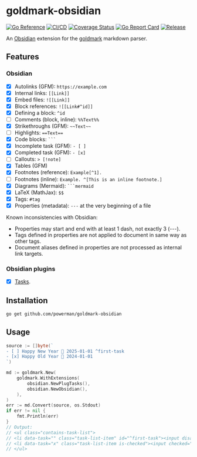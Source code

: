 # goldmark-obsidian

[![Go Reference](https://pkg.go.dev/badge/github.com/powerman/goldmark-obsidian.svg)](https://pkg.go.dev/github.com/powerman/goldmark-obsidian)
[![CI/CD](https://github.com/powerman/goldmark-obsidian/workflows/CI/CD/badge.svg?event=push)](https://github.com/powerman/goldmark-obsidian/actions?query=workflow%3ACI%2FCD)
[![Coverage Status](https://coveralls.io/repos/github/powerman/goldmark-obsidian/badge.svg?branch=master)](https://coveralls.io/github/powerman/goldmark-obsidian?branch=master)
[![Go Report Card](https://goreportcard.com/badge/github.com/powerman/goldmark-obsidian)](https://goreportcard.com/report/github.com/powerman/goldmark-obsidian)
[![Release](https://img.shields.io/github/v/release/powerman/goldmark-obsidian)](https://github.com/powerman/goldmark-obsidian/releases/latest)

An [Obsidian](https://obsidian.md/) extension for the
[goldmark](https://github.com/yuin/goldmark) markdown parser.

## Features

### Obsidian

- [x] Autolinks (GFM): `https://example.com`
- [x] Internal links: `[[Link]]`
- [x] Embed files: `![[Link]]`
- [x] Block references: `![[Link#^id]]`
- [x] Defining a block: `^id`
- [ ] Comments (block, inline): `%%Text%%`
- [x] Strikethroughs (GFM): `~~Text~~`
- [ ] Highlights: `==Text==`
- [x] Code blocks: ` ``` `
- [x] Incomplete task (GFM): `- [ ]`
- [x] Completed task (GFM): `- [x]`
- [ ] Callouts: `> [!note]`
- [x] Tables (GFM)
- [x] Footnotes (reference): `Example[^1].`
- [ ] Footnotes (inline): `Example. ^[This is an inline footnote.]`
- [x] Diagrams (Mermaid): ` ```mermaid `
- [x] LaTeX (MathJax): `$$`
- [x] Tags: `#tag`
- [x] Properties (metadata): `---` at the very beginning of a file

Known inconsistencies with Obsidian:

- Properties may start and end with at least 1 dash, not exactly 3 (---).
- Tags defined in properties are not applied to document in same way as other tags.
- Document aliases defined in properties are not processed as internal link targets.

### Obsidian plugins

- [x] [Tasks](https://github.com/obsidian-tasks-group/obsidian-tasks).

## Installation

```sh
go get github.com/powerman/goldmark-obsidian
```

## Usage

```go
source := []byte(`
- [ ] Happy New Year 📅 2025-01-01 ^first-task
- [x] Happy Old Year 📅 2024-01-01
`)

md := goldmark.New(
    goldmark.WithExtensions(
        obsidian.NewPlugTasks(),
        obsidian.NewObsidian(),
    ),
)
err := md.Convert(source, os.Stdout)
if err != nil {
    fmt.Println(err)
}
// Output:
// <ul class="contains-task-list">
// <li data-task="" class="task-list-item" id="^first-task"><input disabled="" type="checkbox" class="task-list-item-checkbox"> Happy New Year 📅 2025-01-01</li>
// <li data-task="x" class="task-list-item is-checked"><input checked="" disabled="" type="checkbox" class="task-list-item-checkbox"> Happy Old Year 📅 2024-01-01</li>
// </ul>
```
